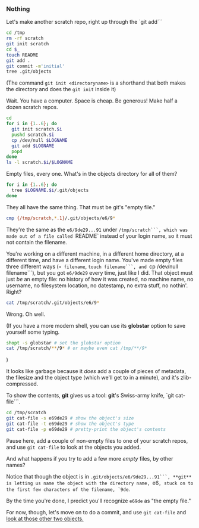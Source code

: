 ### Nothing

Let's make another scratch repo, right up through the `git add```
```bash
cd /tmp
rm -rf scratch
git init scratch
cd $_
touch README
git add .
git commit -m'initial'
tree .git/objects
```

(The command `git init <directoryname>` is a shorthand
that both makes the directory and does the `git init` inside it)

Wait.
You have a computer.
Space is cheap.
Be generous!
Make half a dozen scratch repos.

```bash
cd
for i in {1..6}; do
  git init scratch.$i
  pushd scratch.$i
  cp /dev/null $LOGNAME
  git add $LOGNAME
  popd
done
ls -l scratch.$i/$LOGNAME
```

Empty files, every one.
What's in the objects directory for all of them?

```bash
for i in {1..6}; do
  tree $LOGNAME.$i/.git/objects
done
```

They all have the same thing. That must be git's "empty file."

```bash
cmp {/tmp/scratch,*.1}/.git/objects/e6/9*
```

They're the same as the `e6/9de29...91` under `/tmp/scratch```,
which was made out of a file called `README` instead of your login name,
so it must not contain the filename.

You're working on a different machine, in a different home directory, at a different time, and have a different login name.
You've made empty files three different ways (```> filename```, `touch filename```, and `cp /dev/null filename```),
but you got `e6/9de29` every time, just like I did. That object must just *be* an empty file:
no history of how it was created, no machine name, no username, no filesystem location, no datestamp, no extra stuff, no nothin'. Right?

```bash
cat /tmp/scratch/.git/objects/e6/9*
```

Wrong. Oh well.

(If you have a more modern shell,
you can use its **globstar** option
to save yourself some typing.

```bash
shopt -s globstar # set the globstar option
cat /tmp/scratch/**/9* # or maybe even cat /tmp/**/9*
```

)

It looks like garbage because it *does* add a couple of pieces of metadata, the filesize and the object type (which we'll get to in a minute), and it's zlib-compressed.

To show the contents, **git** gives us a tool: **git**'s Swiss-army knife, `git cat-file```.

```bash
cd /tmp/scratch
git cat-file -s e69de29 # show the object's size
git cat-file -t e69de29 # show the object's type
git cat-file -p e69de29 # pretty-print the object's contents
```

Pause here, add a couple of non-empty files to one of your scratch repos, and use `git cat-file` to look at the objects you added.

And what happens if you try to add a few more *empty* files, by other names?

Notice that though the object is in `.git/objects/e6/9de29...91```,
**git** is letting us name the object with the directory name, `e6```, stuck on to the first few characters of the filename, `9de```.

By the time you're done, I predict you'll recognize `e69de` as "the empty file."

For now, though, let's move on to do a commit, and use `git cat-file` and
[look at those other two objects.](https://github.com/jsh/git-internals/blob/new-course/repos/two-new-object-types.md)
